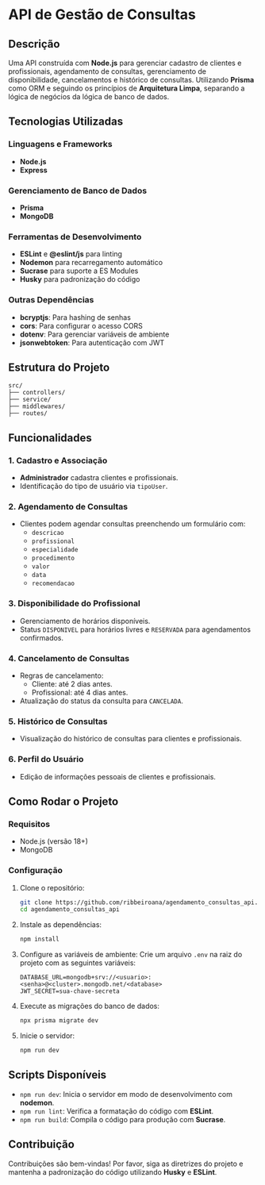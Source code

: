 # API de Gestão de Consultas

## Descrição

Uma API construída com **Node.js** para gerenciar cadastro de clientes e profissionais, agendamento de consultas, gerenciamento de disponibilidade, cancelamentos e histórico de consultas. Utilizando **Prisma** como ORM e seguindo os princípios de **Arquitetura Limpa**, separando a lógica de negócios da lógica de banco de dados.

## Tecnologias Utilizadas

### Linguagens e Frameworks
- **Node.js**
- **Express**

### Gerenciamento de Banco de Dados
- **Prisma**
- **MongoDB**

### Ferramentas de Desenvolvimento
- **ESLint** e **@eslint/js** para linting
- **Nodemon** para recarregamento automático
- **Sucrase** para suporte a ES Modules
- **Husky** para padronização do código

### Outras Dependências
- **bcryptjs**: Para hashing de senhas
- **cors**: Para configurar o acesso CORS
- **dotenv**: Para gerenciar variáveis de ambiente
- **jsonwebtoken**: Para autenticação com JWT

## Estrutura do Projeto

```plaintext
src/
├── controllers/    
├── service/      
├── middlewares/    
├── routes/        
```

## Funcionalidades

### 1. Cadastro e Associação
- **Administrador** cadastra clientes e profissionais.
- Identificação do tipo de usuário via `tipoUser`.

### 2. Agendamento de Consultas
- Clientes podem agendar consultas preenchendo um formulário com:
  - `descricao`
  - `profissional`
  - `especialidade`
  - `procedimento`
  - `valor`
  - `data`
  - `recomendacao`

### 3. Disponibilidade do Profissional
- Gerenciamento de horários disponíveis.
- Status `DISPONIVEL` para horários livres e `RESERVADA` para agendamentos confirmados.

### 4. Cancelamento de Consultas
- Regras de cancelamento:
  - Cliente: até 2 dias antes.
  - Profissional: até 4 dias antes.
- Atualização do status da consulta para `CANCELADA`.

### 5. Histórico de Consultas
- Visualização do histórico de consultas para clientes e profissionais.

### 6. Perfil do Usuário
- Edição de informações pessoais de clientes e profissionais.

## Como Rodar o Projeto

### Requisitos
- Node.js (versão 18+)
- MongoDB

### Configuração
1. Clone o repositório:
   ```bash
   git clone https://github.com/ribbeiroana/agendamento_consultas_api.git
   cd agendamento_consultas_api
   ```

2. Instale as dependências:
   ```bash
   npm install
   ```

3. Configure as variáveis de ambiente:
   Crie um arquivo `.env` na raiz do projeto com as seguintes variáveis:
   ```env
   DATABASE_URL=mongodb+srv://<usuario>:<senha>@<cluster>.mongodb.net/<database>
   JWT_SECRET=sua-chave-secreta
   ```

4. Execute as migrações do banco de dados:
   ```bash
   npx prisma migrate dev
   ```

5. Inicie o servidor:
   ```bash
   npm run dev
   ```

## Scripts Disponíveis
- `npm run dev`: Inicia o servidor em modo de desenvolvimento com **nodemon**.
- `npm run lint`: Verifica a formatação do código com **ESLint**.
- `npm run build`: Compila o código para produção com **Sucrase**.

## Contribuição
Contribuições são bem-vindas! Por favor, siga as diretrizes do projeto e mantenha a padronização do código utilizando **Husky** e **ESLint**.
